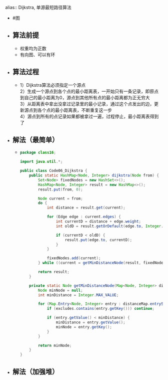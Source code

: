 alias:: Dijkstra, 单源最短路径算法

- #图
- ## 算法前提
	- 权重均为正数
	- 有向图、可以有环
- ## 算法过程
	- 1）Dijkstra算法必须指定一个源点   
	  2）生成一个源点到各个点的最小距离表，一开始只有一条记录，即原点到自己的最小距离为0，源点到其他所有点的最小距离都为正无穷大  
	  3）从距离表中拿出没拿过记录里的最小记录，通过这个点发出的边，更新源点到各个点的最小距离表，不断重复这一步  
	  4）源点到所有的点记录如果都被拿过一遍，过程停止，最小距离表得到了
- ## 解法（最简单）
	- ```java
	  package class16;
	  
	  import java.util.*;
	  
	  public class Code06_Dijkstra {
	      public static HashMap<Node, Integer> dijkstra(Node from) {
	          Set<Node> fixedNodes = new HashSet<>();
	          HashMap<Node, Integer> result = new HashMap<>();
	          result.put(from, 0);
	  
	          Node current = from;
	          do {
	              int distance = result.get(current);
	  
	              for (Edge edge : current.edges) {
	                  int currentD = distance + edge.weight;
	                  int oldD = result.getOrDefault(edge.to, Integer.MAX_VALUE);
	  
	                  if (currentD < oldD) {
	                      result.put(edge.to, currentD);
	                  }
	              }
	  
	              fixedNodes.add(current);
	          } while ((current = getMinDistanceNode(result, fixedNodes)) != null);
	  
	          return result;
	      }
	  
	      private static Node getMinDistanceNode(Map<Node, Integer> distanceMap, Set<Node> excludes) {
	          Node minNode = null;
	          int minDistance = Integer.MAX_VALUE;
	  
	          for (Map.Entry<Node, Integer> entry : distanceMap.entrySet()) {
	              if (excludes.contains(entry.getKey())) continue;
	  
	              if (entry.getValue() < minDistance) {
	                  minDistance = entry.getValue();
	                  minNode = entry.getKey();
	              }
	          }
	  
	          return minNode;
	      }
	  }
	  
	  ```
- ## 解法（加强堆）